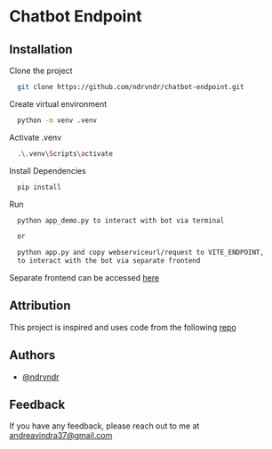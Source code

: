 # Chatbot Endpoint

## Installation

Clone the project

```bash
  git clone https://github.com/ndrvndr/chatbot-endpoint.git
```

Create virtual environment

```bash
  python -m venv .venv
```

Activate .venv

```bash
  .\.venv\Scripts\activate
```

Install Dependencies

```bash
  pip install
```

Run

```bash
  python app_demo.py to interact with bot via terminal

  or

  python app.py and copy webserviceurl/request to VITE_ENDPOINT,
  to interact with the bot via separate frontend
```

Separate frontend can be accessed [here](https://github.com/ndrvndr/chatbot-app)

## Attribution

This project is inspired and uses code from the following [repo](https://github.com/patrickloeber/pytorch-chatbot)

## Authors

- [@ndrvndr](https://github.com/ndrvndr)

## Feedback

If you have any feedback, please reach out to me at andreavindra37@gmail.com
